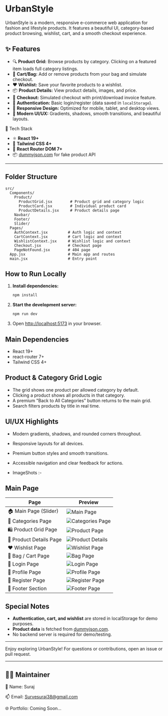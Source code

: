 # UrbanStyle

UrbanStyle is a modern, responsive e-commerce web application for fashion and lifestyle products. It features a beautiful UI, category-based product browsing, wishlist, cart, and a smooth checkout experience.

## ✨ Features

- 🔍 **Product Grid:** Browse products by category. Clicking on a featured item loads full category listings.
- 🛒 **Cart/Bag:** Add or remove products from your bag and simulate checkout.
- ❤️ **Wishlist:** Save your favorite products to a wishlist.
- 📦 **Product Details:** View product details, images, and price.
- 🧾 **Checkout:** Simulated checkout with print/download invoice feature.
- 🔐 **Authentication:** Basic login/register (data saved in `localStorage`).
- 📱 **Responsive Design:** Optimized for mobile, tablet, and desktop views.
- 🌈 **Modern UI/UX:** Gradients, shadows, smooth transitions, and beautiful layouts.

 🧩 Tech Stack

- ⚛️ **React 19+**
- 🎨 **Tailwind CSS 4+**
- 🔀 **React Router DOM 7+**
- 📦 [dummyjson.com](https://dummyjson.com/) for fake product API
---
## Folder Structure
```
src/
  Components/
    Product/
      ProductGrid.jsx        # Product grid and category logic
      ProductCard.jsx        # Individual product card
      ProductDetails.jsx     # Product details page
    Navbar/
    Footer/
    Slider/
  Pages/
    AuthContext.jsx         # Auth logic and context
    CartContext.jsx         # Cart logic and context
    WishlistContext.jsx     # Wishlist logic and context
    Checkout.jsx            # Checkout page
    PageNotFound.jsx        # 404 page
  App.jsx                   # Main app and routes
  main.jsx                  # Entry point
```

## How to Run Locally
1. **Install dependencies:**
   ```bash
   npm install
   ```
2. **Start the development server:**
   ```bash
   npm run dev
   ```
3. Open [http://localhost:5173](http://localhost:5174) in your browser.


## Main Dependencies
- React 19+
- react-router 7+
- Tailwind CSS 4+

## Product & Category Grid Logic
- The grid shows one product per allowed category by default.
- Clicking a product shows all products in that category.
- A premium "Back to All Categories" button returns to the main grid.
- Search filters products by title in real time.

## UI/UX Highlights
- Modern gradients, shadows, and rounded corners throughout.
- Responsive layouts for all devices.
- Premium button styles and smooth transitions.
- Accessible navigation and clear feedback for actions.

- ImageShots :-
##  Main Page
| Page                    | Preview                                                    |
| ----------------------- | ---------------------------------------------------------- |
| 🏠 Main Page (Slider)   | ![Main Page](./src/Screenshorts/Slider.png)                |
| 📂 Categories Page      | ![Categories Page](./src/Screenshorts/Categories.png)      |
| 🛍️ Product Grid Page   | ![Product Page](./src/Screenshorts/product.png)            |
| 📄 Product Details Page | ![Product Details](./src/Screenshorts/product_details.png) |
| ❤️ Wishlist Page        | ![Wishlist Page](./src/Screenshorts/wishlist.png)          |
| 🛒 Bag / Cart Page      | ![Bag Page](./src/Screenshorts/Bag.png)                    |
| 🔐 Login Page           | ![Login Page](./src/Screenshorts/login.png)                |
| 👤 Profile Page         | ![Profile Page](./src/Screenshorts/profile.png)            |
| 📝 Register Page        | ![Register Page](./src/Screenshorts/register.png)          |
| 📢 Footer Section       | ![Footer Page](./src/Screenshorts/Footer.png)              |



## Special Notes
- **Authentication, cart, and wishlist** are stored in localStorage for demo purposes.
- **Product data** is fetched from [dummyjson.com](https://dummyjson.com/).
- No backend server is required for demo/testing.

---

Enjoy exploring UrbanStyle! For questions or contributions, open an issue or pull request.

---

## 👨‍💻 Maintainer
👤 Name: Suraj

📫 Email: Survesuraj38@gmail.com

🌐 Portfolio: Coming Soon...

